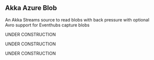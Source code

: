 Akka Azure Blob
---

An Akka Streams source to read blobs with back pressure with optional Avro support for Eventhubs capture blobs


UNDER CONSTRUCTION

UNDER CONSTRUCTION

UNDER CONSTRUCTION



